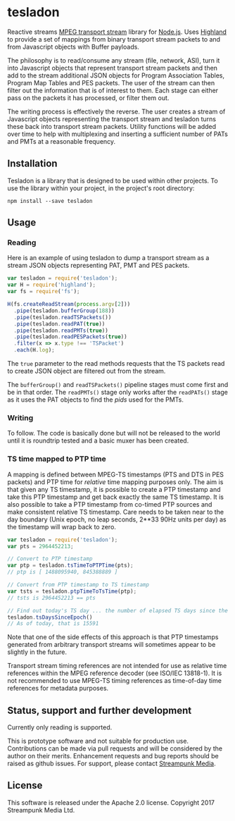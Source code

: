 # tesladon

Reactive streams [MPEG transport stream](https://en.wikipedia.org/wiki/MPEG_transport_stream) library for [Node.js](http://nodejs.org/). Uses [Highland](http://highlandjs.org/) to provide a set of mappings from binary transport stream packets to and from Javascript objects with Buffer payloads.

The philosophy is to read/consume any stream (file, network, ASI), turn it into Javascript objects that represent transport stream packets and then add to the stream additional JSON objects for Program Association Tables, Program Map Tables and PES packets. The user of the stream can then filter out the information that is of interest to them. Each stage can either pass on the packets it has processed, or filter them out.

The writing process is effectively the reverse. The user creates a stream of Javascript objects representing the transport stream and tesladon turns these back into transport stream packets. Utility functions will be added over time to help with multiplexing and inserting a sufficient number of PATs and PMTs at a reasonable frequency.

## Installation

Tesladon is a library that is designed to be used within other projects. To use the library within your project, in the project's root directory:

    npm install --save tesladon

## Usage

### Reading

Here is an example of using tesladon to dump a transport stream as a stream JSON objects representing PAT, PMT and PES packets.

```javascript
var tesladon = require('tesladon');
var H = require('highland');
var fs = require('fs');

H(fs.createReadStream(process.argv[2]))
  .pipe(tesladon.bufferGroup(188))
  .pipe(tesladon.readTSPackets())
  .pipe(tesladon.readPAT(true))
  .pipe(tesladon.readPMTs(true))
  .pipe(tesladon.readPESPackets(true))
  .filter(x => x.type !== 'TSPacket')
  .each(H.log);
```

The `true` parameter to the read methods requests that the TS packets read to create JSON object are filtered out from the stream.

The `bufferGroup()` and `readTSPackets()` pipeline stages must come first and be in that order. The `readPMTs()` stage only works after the `readPATs()` stage as it uses the PAT objects to find the _pids_ used for the PMTs.

### Writing

To follow. The code is basically done but will not be released to the world until it is roundtrip tested and a basic muxer has been created.

### TS time mapped to PTP time

A mapping is defined between MPEG-TS timestamps (PTS and DTS in PES packets) and PTP time for _relative_ time mapping purposes only. The aim is that given any TS timestamp, it is possible to create a PTP timestamp and take this PTP timestamp and get back exactly the same TS timestamp. It is also possible to take a PTP timestamp from co-timed PTP sources and make consistent relative TS timestamp. Care needs to be taken near to the day boundary (Unix epoch, no leap seconds, 2**33 90Hz units per day) as the timestamp will wrap back to zero.

```javascript
var tesladon = require('tesladon');
var pts = 2964452213;

// Convert to PTP timestamp
var ptp = tesladon.tsTimeToPTPTime(pts);
// ptp is [ 1488095940, 845388889 ]

// Convert from PTP timestamp to TS timestamp
var tsts = tesladon.ptpTimeToTsTime(ptp);
// tsts is 2964452213 == pts

// Find out today's TS day ... the number of elapsed TS days since the Unix epoch
tesladon.tsDaysSinceEpoch()
// As of today, that is 15591
```

Note that one of the side effects of this approach is that PTP timestamps generated from arbitrary transport streams will sometimes appear to be slightly in the future.

Transport stream timing references are not intended for use as relative time references within the MPEG reference decoder (see ISO/IEC 13818-1). It is not recommended to use MPEG-TS timing references as time-of-day time references for metadata purposes.

## Status, support and further development

Currently only reading is supported.

This is prototype software and not suitable for production use. Contributions can be made via pull requests and will be considered by the author on their merits. Enhancement requests and bug reports should be raised as github issues. For support, please contact [Streampunk Media](http://www.streampunk.media/).

## License

This software is released under the Apache 2.0 license. Copyright 2017 Streampunk Media Ltd.

